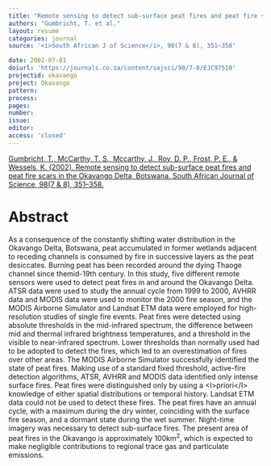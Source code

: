 ```yaml
---
title: "Remote sensing to detect sub-surface peat fires and peat fire scars in the Okavango Delta, Botswana."
authors: "Gumbricht, T. et al."
layout: resume
categories: journal
source: '<i>South African J of Science</i>, 98(7 & 8), 351–358'

date: 2002-07-01
doiurl: 'https://journals.co.za/content/sajsci/98/7-8/EJC97510'
projectid: okavango
project: Okavango
pattern:
process:
pages:
number:
issue:
editor:
access: 'closed'
---
```


[Gumbricht, T., McCarthy, T. S., Mccarthy, J., Roy, D. P., Frost, P. E., & Wessels, K. (2002). Remote sensing to detect sub-surface peat fires and peat fire scars in the Okavango Delta, Botswana. South African Journal of Science, 98(7 & 8), 351–358.](https://journals.co.za/content/sajsci/98/7-8/EJC97510)

<h1 class='foot-description'>Abstract</h1>

As a consequence of the constantly shifting water distribution in the Okavango Delta, Botswana, peat accumulated in former wetlands adjacent to receding channels is consumed by fire in successive layers as the peat desiccates. Burning peat has been recorded around the dying Thaoge channel since themid-19th century. In this study, five different remote sensors were used to detect peat fires in and around the Okavango Delta. ATSR data were used to study the annual cycle from 1999 to 2000, AVHRR data and MODIS data were used to monitor the 2000 fire season, and the MODIS Airborne Simulator and Landsat ETM data were employed for high-resolution studies of single fire events. Peat fires were detected using absolute thresholds in the mid-infrared spectrum, the difference between mid and thermal infrared brightness temperatures, and a threshold in the visible to near-infrared spectrum. Lower thresholds than normally used had to be adopted to detect the fires, which led to an overestimation of fires over other areas. The MODIS Airborne Simulator successfully identified the state of peat fires. Making use of a standard fixed threshold, active-fire detection algorithms, ATSR, AVHRR and MODIS data identified only intense surface fires. Peat fires were distinguished only by using a &lt;I&gt;priori&lt;/I&gt; knowledge of either spatial distributions or temporal history. Landsat ETM data could not be used to detect these fires. The peat fires have an annual cycle, with a maximum during the dry winter, coinciding with the surface fire season, and a dormant state during the wet summer. Night-time imagery was necessary to detect sub-surface fires. The present area of peat fires in the Okavango is approximately 100km<sup>2</sup>, which is expected to make negligible contributions to regional trace gas and particulate emissions.
